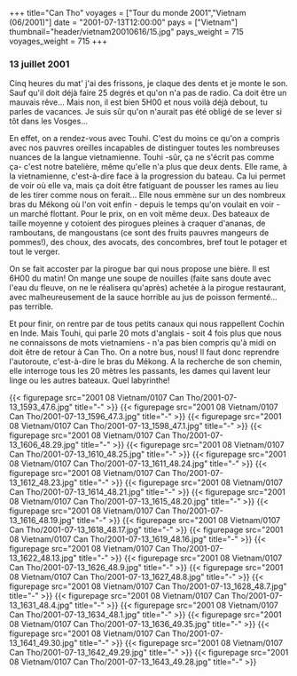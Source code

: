 +++
title="Can Tho"
voyages = ["Tour du monde 2001","Vietnam (06/2001)"]
date = "2001-07-13T12:00:00"
pays = ["Vietnam"]
thumbnail="header/vietnam20010616/15.jpg"
pays_weight = 715
voyages_weight = 715
+++
### 13 juillet 2001

Cinq heures du mat' j'ai des frissons, je claque des dents et je monte le son. 
Sauf qu'il doit déjà faire 25 degrés et qu'on n'a pas de radio. Ca doit être 
un mauvais rêve... Mais non, il est bien 5H00 et nous voilà déjà debout, tu 
parles de vacances. Je suis sûr qu'on n'aurait pas été obligé de se lever si 
tôt dans les Vosges...

En effet, on a rendez-vous avec Touhi. C'est du moins ce qu'on a compris avec 
nos pauvres oreilles incapables de distinguer toutes les nombreuses nuances 
de la langue vietnamienne. Touhi -sûr, ça ne s'écrit pas comme ça- c'est notre 
batelière, même qu'elle n'a plus que deux dents. Elle rame, à la vietnamienne, 
c'est-à-dire face à la progression du bateau. Ca lui permet de voir où elle 
va, mais ça doit être fatiguant de pousser les rames au lieu de les tirer comme 
nous on ferait... Elle nous emmène sur un des nombreux bras du Mékong où l'on 
voit enfin - depuis le temps qu'on voulait en voir - un marché flottant. Pour 
le prix, on en voit même deux. Des bateaux de taille moyenne y cotoient des 
pirogues pleines à craquer d'ananas, de ramboutans, de mangoustans (ce sont 
des fruits pauvres mangeurs de pommes!), des choux, des avocats, des concombres, 
bref tout le potager et tout le verger.

On se fait accoster par la pirogue bar qui nous propose une bière. Il est 6H00 
du matin! On mange une soupe de nouilles (faite sans doute avec l'eau du fleuve, 
on ne le réalisera qu'après) achetée à la pirogue restaurant, avec malheureusement 
de la sauce horrible au jus de poisson fermenté... pas terrible.

Et pour finir, on rentre par de tous petits canaux qui nous rappellent Cochin 
en Inde. Mais Touhi, qui parle 20 mots d'anglais - soit 4 fois plus que nous 
ne connaissons de mots vietnamiens - n'a pas bien compris qu'à midi on doit 
être de retour à Can Tho. On a notre bus, nous! Il faut donc reprendre l'autoroute, 
c'est-à-dire le bras du Mékong. A la recherche de son chemin, elle interroge 
tous les 20 mètres les passants, les dames qui lavent leur linge ou les autres 
bateaux. Quel labyrinthe!


<div id="TOTO">{{< figurepage src="2001 08 Vietnam/0107 Can Tho/2001-07-13_1593_47.6.jpg" title="-"  >}}
{{< figurepage src="2001 08 Vietnam/0107 Can Tho/2001-07-13_1596_47.3.jpg" title="-"  >}}
{{< figurepage src="2001 08 Vietnam/0107 Can Tho/2001-07-13_1598_47.1.jpg" title="-"  >}}
{{< figurepage src="2001 08 Vietnam/0107 Can Tho/2001-07-13_1606_48.29.jpg" title="-"  >}}
{{< figurepage src="2001 08 Vietnam/0107 Can Tho/2001-07-13_1610_48.25.jpg" title="-"  >}}
{{< figurepage src="2001 08 Vietnam/0107 Can Tho/2001-07-13_1611_48.24.jpg" title="-"  >}}
{{< figurepage src="2001 08 Vietnam/0107 Can Tho/2001-07-13_1612_48.23.jpg" title="-"  >}}
{{< figurepage src="2001 08 Vietnam/0107 Can Tho/2001-07-13_1614_48.21.jpg" title="-"  >}}
{{< figurepage src="2001 08 Vietnam/0107 Can Tho/2001-07-13_1615_48.20.jpg" title="-"  >}}
{{< figurepage src="2001 08 Vietnam/0107 Can Tho/2001-07-13_1616_48.19.jpg" title="-"  >}}
{{< figurepage src="2001 08 Vietnam/0107 Can Tho/2001-07-13_1618_48.17.jpg" title="-"  >}}
{{< figurepage src="2001 08 Vietnam/0107 Can Tho/2001-07-13_1619_48.16.jpg" title="-"  >}}
{{< figurepage src="2001 08 Vietnam/0107 Can Tho/2001-07-13_1622_48.13.jpg" title="-"  >}}
{{< figurepage src="2001 08 Vietnam/0107 Can Tho/2001-07-13_1626_48.9.jpg" title="-"  >}}
{{< figurepage src="2001 08 Vietnam/0107 Can Tho/2001-07-13_1627_48.8.jpg" title="-"  >}}
{{< figurepage src="2001 08 Vietnam/0107 Can Tho/2001-07-13_1628_48.7.jpg" title="-"  >}}
{{< figurepage src="2001 08 Vietnam/0107 Can Tho/2001-07-13_1631_48.4.jpg" title="-"  >}}
{{< figurepage src="2001 08 Vietnam/0107 Can Tho/2001-07-13_1634_48.1.jpg" title="-"  >}}
{{< figurepage src="2001 08 Vietnam/0107 Can Tho/2001-07-13_1636_49.35.jpg" title="-"  >}}
{{< figurepage src="2001 08 Vietnam/0107 Can Tho/2001-07-13_1641_49.30.jpg" title="-"  >}}
{{< figurepage src="2001 08 Vietnam/0107 Can Tho/2001-07-13_1642_49.29.jpg" title="-"  >}}
{{< figurepage src="2001 08 Vietnam/0107 Can Tho/2001-07-13_1643_49.28.jpg" title="-"  >}}
</DIV>

